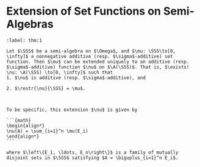 # Extension of Set Functions on Semi-Algebras

````{prf:theorem}
:label: thm:1

Let $\SSS$ be a semi-algebra on $\Omega$, and $\mu: \SSS\to[0, \infty]$ a nonnegative additive (resp. $\sigma$-additive) set function. Then $\mu$ can be extended uniquely to an additive (resp. $\sigma$-additive) function $\nu$ on $\A(\SSS)$. That is, $\exists! \nu: \A(\SSS) \to[0, \infty]$ such that
1. $\nu$ is additive (resp. $\sigma$-additive), and 

2. $\restr{\nu}{\SSS} = \mu$.



To be specific, this extension $\nu$ is given by 

```{math}
\begin{align*}
\nu(A) = \sum_{i=1}^n \mu(E_i)
\end{align*}
```

where $\left\{E_1, \ldots, E_n\right\}$ is a family of mutually disjoint sets in $\SSS$ satisfying $A = \biguplus_{i=1}^n E_i$.

````
